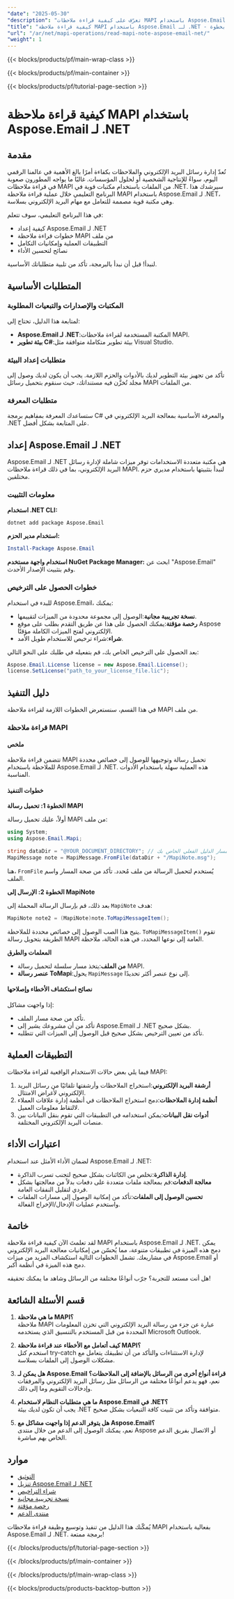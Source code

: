 ```yaml
---
"date": "2025-05-30"
"description": "تعرّف على كيفية قراءة ملاحظات MAPI باستخدام Aspose.Email لـ .NET. يوفر هذا الدليل تعليمات خطوة بخطوة، بما في ذلك أمثلة للإعداد والترميز."
"title": "كيفية قراءة ملاحظة MAPI باستخدام Aspose.Email لـ .NET - دليل خطوة بخطوة"
"url": "/ar/net/mapi-operations/read-mapi-note-aspose-email-net/"
"weight": 1
---
```


{{< blocks/products/pf/main-wrap-class >}}

{{< blocks/products/pf/main-container >}}

{{< blocks/products/pf/tutorial-page-section >}}
# كيفية قراءة ملاحظة MAPI باستخدام Aspose.Email لـ .NET

## مقدمة

تُعدّ إدارة رسائل البريد الإلكتروني والملاحظات بكفاءة أمرًا بالغ الأهمية في عالمنا الرقمي اليوم، سواءً للإنتاجية الشخصية أو لحلول المؤسسات. غالبًا ما يواجه المطورون صعوبة في قراءة ملاحظات MAPI من الملفات باستخدام مكتبات قوية في .NET. سيرشدك هذا البرنامج التعليمي خلال عملية قراءة ملاحظة MAPI باستخدام Aspose.Email لـ .NET، وهي مكتبة قوية مصممة للتعامل مع مهام البريد الإلكتروني بسلاسة.

في هذا البرنامج التعليمي، سوف تتعلم:
- كيفية إعداد Aspose.Email لـ .NET
- خطوات قراءة ملاحظة MAPI من ملف
- التطبيقات العملية وإمكانيات التكامل
- نصائح لتحسين الأداء

لنبدأ! قبل أن نبدأ بالبرمجة، تأكد من تلبية متطلباتك الأساسية. 

## المتطلبات الأساسية

### المكتبات والإصدارات والتبعيات المطلوبة
لمتابعة هذا الدليل، تحتاج إلى:
- **Aspose.Email لـ .NET**:المكتبة المستخدمة لقراءة ملاحظات MAPI.
- **بيئة تطوير C#**:بيئة تطوير متكاملة متوافقة مثل Visual Studio.

### متطلبات إعداد البيئة
تأكد من تجهيز بيئة التطوير لديك بالأدوات والحزم اللازمة. يجب أن يكون لديك وصول إلى مجلد تُخزَّن فيه مستنداتك، حيث سنقوم بتحميل رسائل MAPI من الملفات.

### متطلبات المعرفة
ستساعدك المعرفة بمفاهيم برمجة C# والمعرفة الأساسية بمعالجة البريد الإلكتروني في .NET على المتابعة بشكل أفضل.

## إعداد Aspose.Email لـ .NET

Aspose.Email لـ .NET هي مكتبة متعددة الاستخدامات توفر ميزات شاملة لإدارة رسائل البريد الإلكتروني، بما في ذلك قراءة ملاحظات MAPI. لنبدأ بتثبيتها باستخدام مديري حزم مختلفين.

### معلومات التثبيت

**استخدام .NET CLI:**

```bash
dotnet add package Aspose.Email
```

**استخدام مدير الحزم:**

```powershell
Install-Package Aspose.Email
```

**استخدام واجهة مستخدم NuGet Package Manager:**
ابحث عن "Aspose.Email" وقم بتثبيت الإصدار الأحدث.

### خطوات الحصول على الترخيص
للبدء في استخدام Aspose.Email، يمكنك:
- **نسخة تجريبية مجانية**:الوصول إلى مجموعة محدودة من الميزات لتقييمها.
- **رخصة مؤقتة**:يمكنك الحصول على هذا عن طريق التقدم بطلب على موقع Aspose الإلكتروني لفتح الميزات الكاملة مؤقتًا.
- **شراء**:شراء ترخيص للاستخدام طويل الأمد.

بعد الحصول على الترخيص الخاص بك، قم بتفعيله في طلبك على النحو التالي:

```csharp
Aspose.Email.License license = new Aspose.Email.License();
license.SetLicense("path_to_your_license_file.lic");
```

## دليل التنفيذ

في هذا القسم، سنستعرض الخطوات اللازمة لقراءة ملاحظة MAPI من ملف.

### قراءة ملاحظة MAPI

#### ملخص
تتضمن قراءة ملاحظة MAPI تحميل رسالة وتوجيهها للوصول إلى خصائص محددة للملاحظة باستخدام Aspose.Email لـ .NET. هذه العملية سهلة باستخدام الأدوات المناسبة.

#### خطوات التنفيذ
**الخطوة 1: تحميل رسالة MAPI**

أولاً، عليك تحميل رسالة MAPI من ملف:

```csharp
using System;
using Aspose.Email.Mapi;

string dataDir = "@YOUR_DOCUMENT_DIRECTORY"; // قم بتحديث هذا باستخدام مسار الدليل الفعلي الخاص بك
MapiMessage note = MapiMessage.FromFile(dataDir + "/MapiNote.msg");
```

هنا، `FromFile` يُستخدم لتحميل الرسالة من ملف مُحدد. تأكد من صحة المسار واسم الملف.

**الخطوة 2: الإرسال إلى MapiNote**

بعد ذلك، قم بإرسال الرسالة المحملة إلى `MapiNote` هدف:

```csharp
MapiNote note2 = (MapiNote)note.ToMapiMessageItem();
```

يتيح هذا الصب الوصول إلى خصائص محددة للملاحظة. `ToMapiMessageItem()` تقوم الطريقة بتحويل رسالة MAPI العامة إلى نوعها المحدد، في هذه الحالة، ملاحظة.

**المعلمات والطرق**
- **من الملف**:يتخذ مسار سلسلة لتحميل رسالة MAPI.
- **عنصر رسالة ToMapi**:يحول `MapiMessage` إلى نوع عنصر أكثر تحديدًا.

#### نصائح استكشاف الأخطاء وإصلاحها
إذا واجهت مشاكل:
- تأكد من صحة مسار الملف.
- تأكد من أن مشروعك يشير إلى Aspose.Email لـ .NET بشكل صحيح.
- تأكد من تعيين الترخيص بشكل صحيح قبل الوصول إلى الميزات التي تتطلبه.

## التطبيقات العملية

فيما يلي بعض حالات الاستخدام الواقعية لقراءة ملاحظات MAPI:
1. **أرشفة البريد الإلكتروني**:استخراج الملاحظات وأرشفتها تلقائيًا من رسائل البريد الإلكتروني لأغراض الامتثال.
2. **أنظمة إدارة الملاحظات**:دمج استخراج الملاحظات في أنظمة إدارة علاقات العملاء لالتقاط معلومات العميل.
3. **أدوات نقل البيانات**:يمكن استخدامه في التطبيقات التي تقوم بنقل البيانات بين منصات البريد الإلكتروني المختلفة.

## اعتبارات الأداء
لضمان الأداء الأمثل عند استخدام Aspose.Email لـ .NET:
- **إدارة الذاكرة**:تخلص من الكائنات بشكل صحيح لتجنب تسرب الذاكرة.
- **معالجة الدفعات**:قم بمعالجة ملفات متعددة على دفعات بدلاً من معالجتها بشكل فردي لتقليل النفقات العامة.
- **تحسين الوصول إلى الملفات**:تأكد من إمكانية الوصول إلى مسارات الملفات واستخدم عمليات الإدخال/الإخراج الفعالة.

## خاتمة

لقد تعلمتَ الآن كيفية قراءة ملاحظة MAPI باستخدام Aspose.Email لـ .NET. يمكن دمج هذه الميزة في تطبيقات متنوعة، مما يُحسّن من إمكانيات معالجة البريد الإلكتروني في مشاريعك. تشمل الخطوات التالية استكشاف المزيد من ميزات Aspose.Email أو دمج هذه الميزة في أنظمة أكبر.

هل أنت مستعد للتجربة؟ جرّب أنواعًا مختلفة من الرسائل وشاهد ما يمكنك تحقيقه!

## قسم الأسئلة الشائعة

1. **ما هي ملاحظة MAPI؟**  
   ملاحظة MAPI عبارة عن جزء من رسالة البريد الإلكتروني التي تخزن المعلومات المحددة من قبل المستخدم بالتنسيق الذي يستخدمه Microsoft Outlook.

2. **كيف أتعامل مع الأخطاء عند قراءة ملاحظة MAPI؟**  
   استخدم كتل try-catch لإدارة الاستثناءات والتأكد من أن تطبيقك يتعامل مع مشكلات الوصول إلى الملفات بسلاسة.

3. **هل يمكن لـ Aspose.Email قراءة أنواع أخرى من الرسائل بالإضافة إلى الملاحظات؟**  
   نعم، فهو يدعم أنواعًا مختلفة من الرسائل مثل رسائل البريد الإلكتروني والمرفقات وإدخالات التقويم وما إلى ذلك.

4. **ما هي متطلبات النظام لاستخدام Aspose.Email في .NET؟**  
   يجب أن تكون لديك بيئة .NET متوافقة وتأكد من تثبيت كافة التبعيات بشكل صحيح.

5. **هل يتوفر الدعم إذا واجهت مشاكل مع Aspose.Email؟**  
   نعم، يمكنك الوصول إلى الدعم من خلال منتدى Aspose أو الاتصال بفريق الدعم الخاص بهم مباشرة.

## موارد

- [التوثيق](https://reference.aspose.com/email/net/)
- [تنزيل Aspose.Email لـ .NET](https://releases.aspose.com/email/net/)
- [شراء التراخيص](https://purchase.aspose.com/buy)
- [نسخة تجريبية مجانية](https://releases.aspose.com/email/net/)
- [رخصة مؤقتة](https://purchase.aspose.com/temporary-license/)
- [منتدى الدعم](https://forum.aspose.com/c/email/10)

يُمكّنك هذا الدليل من تنفيذ وتوسيع وظيفة قراءة ملاحظات MAPI بفعالية باستخدام Aspose.Email لـ .NET. برمجة ممتعة!

{{< /blocks/products/pf/tutorial-page-section >}}

{{< /blocks/products/pf/main-container >}}

{{< /blocks/products/pf/main-wrap-class >}}

{{< blocks/products/products-backtop-button >}}